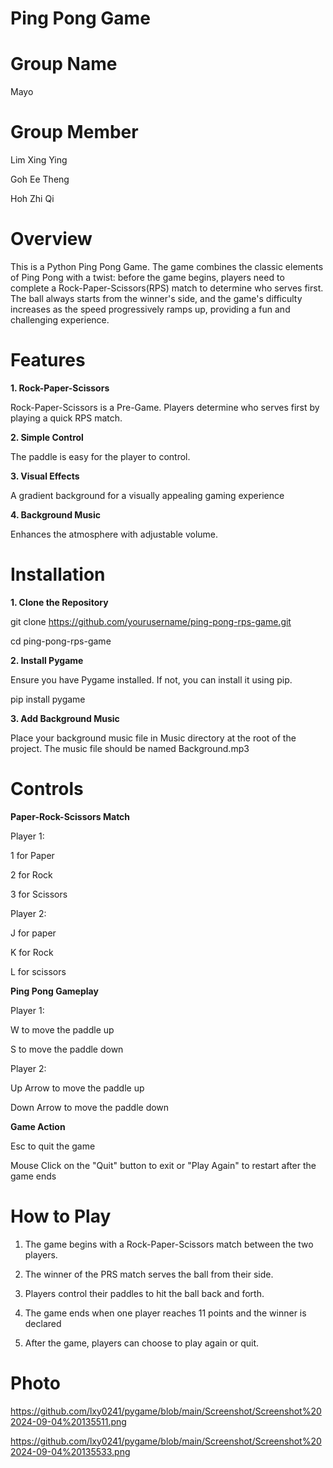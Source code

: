 # Ping Pong Game

# Group Name
Mayo

# Group Member

Lim Xing Ying

Goh Ee Theng

Hoh Zhi Qi

# Overview
This is a Python Ping Pong Game. The game combines the classic elements of Ping Pong with a twist: before the game begins, players need to complete a Rock-Paper-Scissors(RPS) match to determine who serves first. The ball always starts from the winner's side, and the game's difficulty increases as the speed progressively ramps up, providing a fun and challenging experience.

# Features

**1. Rock-Paper-Scissors**

Rock-Paper-Scissors is a Pre-Game. Players determine who serves first by playing a quick RPS match. 

**2. Simple Control**

The paddle is easy for the player to control.

**3. Visual Effects**

A gradient background for a visually appealing gaming experience

**4. Background Music**

Enhances the atmosphere with adjustable volume. 

# Installation

**1. Clone the Repository**

git clone https://github.com/yourusername/ping-pong-rps-game.git

cd ping-pong-rps-game

**2. Install Pygame**

Ensure you have Pygame installed. If not, you can install it using pip.

pip install pygame

**3. Add Background Music**

Place your background music file in  Music directory at the root of the project. The music file should be named Background.mp3

# Controls

**Paper-Rock-Scissors Match**

Player 1:

1 for Paper

2 for Rock

3 for Scissors

Player 2: 

J for paper

K for Rock

L for scissors

**Ping Pong Gameplay**

Player 1:

W to move the paddle up

S to move the paddle down

Player 2:

Up Arrow to move the paddle up

Down Arrow to move the paddle down

**Game Action**

Esc to quit the game

Mouse Click on the "Quit" button to exit or "Play Again" to restart after the game ends

# How to Play
1. The game begins with a Rock-Paper-Scissors match between the two players.
   
2.  The winner of the PRS match serves the ball from their side.
   
3. Players control their paddles to hit the ball back and forth.

4. The game ends when one player reaches 11 points and the winner is declared

5. After the game, players can choose to play again or quit.

# Photo

https://github.com/lxy0241/pygame/blob/main/Screenshot/Screenshot%202024-09-04%20135511.png

https://github.com/lxy0241/pygame/blob/main/Screenshot/Screenshot%202024-09-04%20135533.png

